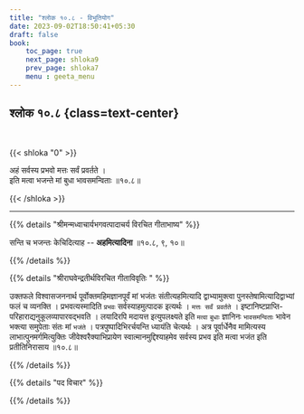 ```yaml
---
title: "श्लोक १०.८ - विभूतियोग"
date: 2023-09-02T18:50:41+05:30
draft: false
book:
    toc_page: true
    next_page: shloka9
    prev_page: shloka7
    menu : geeta_menu
---
```




## श्लोक १०.८ {class=text-center}

<br/>

{{< shloka  "0"  >}}

अहं सर्वस्य प्रभवो मत्तः सर्वं प्रवर्तते ।  
इति मत्वा भजन्ते मां बुधा भावसमन्विताः ॥१०.८॥ 

{{< /shloka >}}

---


{{% details "श्रीमन्मध्वाचार्यभगवत्पादाचर्य विरचित  गीताभाष्य" %}}

सन्ति च भजन्तः केचिदित्याह -- **अहमित्यादिना** ॥१०.८, ९, १०॥ 

{{% /details %}}



{{% details "श्रीराघवेन्द्रतीर्थविरचित गीताविवृतिः " %}}

उक्तफले विश्वासजननार्थ पूर्वोक्तमहिमज्ञानपूर्वं मां भजंतः 
संतीत्यहमित्यादि द्वाभ्यामुक्त्वा 
पुनस्तेषामित्यादिद्वाभ्यां फलं च व्यनक्ति । 
प्रभवत्यस्मादिति `प्रभवः` सर्वस्याहमुत्पादक इत्यर्थः । 
`मत्तः सर्वं प्रवर्तते` । 
इष्टानिष्टप्राप्ति- परिहाराद्यनुकूलव्यापारवद्भवति । 
लयादिरपि मदायत्त इत्युपलक्ष्यते इति `मत्वा` `बुधाः` 
ज्ञानिनः `भावसमन्विताः` भावेन भक्त्या
समुपेताः संतः मां `भजंते` । पत्रपुष्पादिभिरर्चयन्ति 
ध्यायंति चेत्यर्थः । अत्र पूर्वार्धेनैव मामित्यस्य 
लाभात्पुनमर्गमित्युक्तिः जीवेश्वरैक्याभिप्रायेण
स्वात्मानमुद्दिश्याहमेव सर्वस्य प्रभव इति मत्वा भजंत इति
प्रतीतिनिरासाय ॥१०.८॥ 

{{% /details %}}



{{% details "पद विचार" %}}


{{% /details %}}
